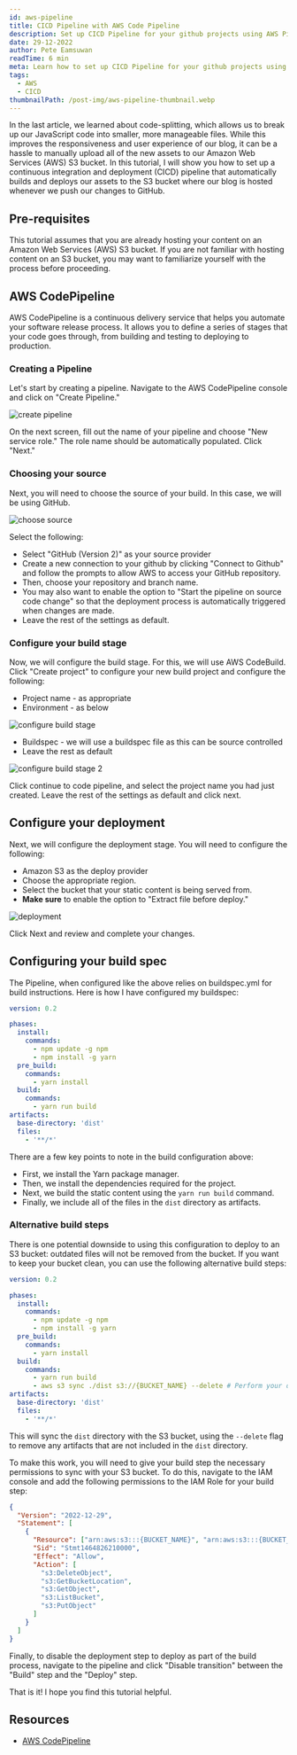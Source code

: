 ```yaml
---
id: aws-pipeline
title: CICD Pipeline with AWS Code Pipeline
description: Set up CICD Pipeline for your github projects using AWS Pipeline, to deploy your static content automatically.
date: 29-12-2022
author: Pete Eamsuwan
readTime: 6 min
meta: Learn how to set up CICD Pipeline for your github projects using AWS Pipeline, to deploy your static content automatically.
tags:
  - AWS
  - CICD
thumbnailPath: /post-img/aws-pipeline-thumbnail.webp
---
```


In the last article, we learned about code-splitting, which allows us to break up our JavaScript code into smaller, more manageable files. While this improves the responsiveness and user experience of our blog, it can be a hassle to manually upload all of the new assets to our Amazon Web Services (AWS) S3 bucket. In this tutorial, I will show you how to set up a continuous integration and deployment (CICD) pipeline that automatically builds and deploys our assets to the S3 bucket where our blog is hosted whenever we push our changes to GitHub.

## Pre-requisites

This tutorial assumes that you are already hosting your content on an Amazon Web Services (AWS) S3 bucket. If you are not familiar with hosting content on an S3 bucket, you may want to familiarize yourself with the process before proceeding.

## AWS CodePipeline

AWS CodePipeline is a continuous delivery service that helps you automate your software release process. It allows you to define a series of stages that your code goes through, from building and testing to deploying to production.

### Creating a Pipeline

Let's start by creating a pipeline. Navigate to the AWS CodePipeline console and click on "Create Pipeline."

![create pipeline](/post-img/aws-pipeline-0.webp)

On the next screen, fill out the name of your pipeline and choose "New service role." The role name should be automatically populated. Click "Next."

### Choosing your source

Next, you will need to choose the source of your build. In this case, we will be using GitHub.

![choose source](/post-img/aws-pipeline-1.webp)

Select the following:

- Select "GitHub (Version 2)" as your source provider
- Create a new connection to your github by clicking "Connect to Github" and follow the prompts to allow AWS to access your GitHub repository.
- Then, choose your repository and branch name.
- You may also want to enable the option to "Start the pipeline on source code change" so that the deployment process is automatically triggered when changes are made.
- Leave the rest of the settings as default.

### Configure your build stage

Now, we will configure the build stage. For this, we will use AWS CodeBuild.
Click "Create project" to configure your new build project and configure the following:

- Project name - as appropriate
- Environment - as below

![configure build stage](/post-img/aws-pipeline-2.webp)

- Buildspec - we will use a buildspec file as this can be source controlled
- Leave the rest as default

![configure build stage 2](/post-img/aws-pipeline-3.webp)

Click continue to code pipeline, and select the project name you had just created. Leave the rest of the settings as default and click next.

## Configure your deployment

Next, we will configure the deployment stage. You will need to configure the following:

- Amazon S3 as the deploy provider
- Choose the appropriate region.
- Select the bucket that your static content is being served from.
- **Make sure** to enable the option to "Extract file before deploy."

![deployment](/post-img/aws-pipeline-4.webp)

Click Next and review and complete your changes.

## Configuring your build spec

The Pipeline, when configured like the above relies on buildspec.yml for build instructions. Here is how I have configured my buildspec:

```yaml
version: 0.2

phases:
  install:
    commands:
      - npm update -g npm
      - npm install -g yarn
  pre_build:
    commands:
      - yarn install
  build:
    commands:
      - yarn run build
artifacts:
  base-directory: 'dist'
  files:
    - '**/*'
```

There are a few key points to note in the build configuration above:

- First, we install the Yarn package manager.
- Then, we install the dependencies required for the project.
- Next, we build the static content using the `yarn run build` command.
- Finally, we include all of the files in the `dist` directory as artifacts.

### Alternative build steps

There is one potential downside to using this configuration to deploy to an S3 bucket: outdated files will not be removed from the bucket. If you want to keep your bucket clean, you can use the following alternative build steps:

```yaml
version: 0.2

phases:
  install:
    commands:
      - npm update -g npm
      - npm install -g yarn
  pre_build:
    commands:
      - yarn install
  build:
    commands:
      - yarn run build
      - aws s3 sync ./dist s3://{BUCKET_NAME} --delete # Perform your deployment as part of the build step
artifacts:
  base-directory: 'dist'
  files:
    - '**/*'
```

This will sync the `dist` directory with the S3 bucket, using the `--delete` flag to remove any artifacts that are not included in the `dist` directory.

To make this work, you will need to give your build step the necessary permissions to sync with your S3 bucket. To do this, navigate to the IAM console and add the following permissions to the IAM Role for your build step:

```json
{
  "Version": "2022-12-29",
  "Statement": [
    {
      "Resource": ["arn:aws:s3:::{BUCKET_NAME}", "arn:aws:s3:::{BUCKET_NAME}/*"],
      "Sid": "Stmt1464826210000",
      "Effect": "Allow",
      "Action": [
        "s3:DeleteObject",
        "s3:GetBucketLocation",
        "s3:GetObject",
        "s3:ListBucket",
        "s3:PutObject"
      ]
    }
  ]
}
```

Finally, to disable the deployment step to deploy as part of the build process, navigate to the pipeline and click "Disable transition" between the "Build" step and the "Deploy" step.

That is it! I hope you find this tutorial helpful.

## Resources

- [AWS CodePipeline](https://aws.amazon.com/codepipeline/)
